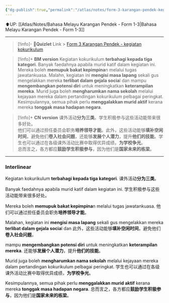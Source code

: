 ```yaml
---
{"dg-publish":true,"permalink":"/atlas/notes/form-3-karangan-pendek-kegiatan-kokurikulum/"}
---
```


⬆️UP: [[Atlas/Notes/Bahasa Melayu Karangan Pendek - Form 1-3\|Bahasa Melayu Karangan Pendek - Form 1-3]]

---
> [!info]- 🔗**Quizlet** Link > [Form 3 Karangan Pendek - kegiatan kokurikulum](https://quizlet.com/my/960179930/karangan-pendek-form-3-kegiatan-kokurikulum-flash-cards/?i=1vbzw5&x=1qqt)

> [!info]+ **BM version**
> Kegiatan kokurikulum **terbahagi kepada tiga kategori**. Banyak faedahnya apabila murid katif dalam kegiatan ini.
> Mereka boleh **memupuk bakat kepimpina**n melalui tugas jawatankuasa. Malahn, kegiatan ini **mengisi masa lapang** sekali gus mengelakkan mereka **terlibat dalam gejala socia**l dan mampu **mengembangkan potensi diri** untuk meningkatkan **keterampilan mereka**. Murid juga boleh **mengharumkan nama sekolah** melalui kejayaan mereka dalam pertandingan kokurikulum pelbagai peringkat.
> Kesimpulannya, semua pihak perlu **menggalakkan murid aktif** kerana mereka **tonggak masa hadapan negara**.

> [!info]+ **CN version**
> 课外活动**分为三类**。学生积极参与这些活动能带来很多好处。  
> 他们可以通过担任委员会职务**培养领导才能**。此外，这些活动能够**填补空闲时间**，避免他们**卷入社会问题**，还能够**发展个人潜力**，提升**他们的技能**。学生也可以通过在各级课外活动比赛中取得优异成绩，**为学校争光**。  
> 总而言之，各方都应**鼓励学生积极参与**，因为他们是**国家未来的栋梁**。

---

### Interlinear

Kegiatan kokurikulum **terbahagi kepada tiga kategori**. 
课外活动**分为三类**。

Banyak faedahnya apabila murid katif dalam kegiatan ini.
学生积极参与这些活动能带来很多好处。  

Mereka boleh **memupuk bakat kepimpina**n melalui tugas jawatankuasa. 
他们可以通过担任委员会职务**培养领导才能**。

Malahan, kegiatan ini **mengisi masa lapang** sekali gus mengelakkan mereka **terlibat dalam gejala socia**l dan
此外，这些活动能够**填补空闲时间**，避免他们**卷入社会问题**，

mampu **mengembangkan potensi diri** untuk meningkatkan **keterampilan mereka**. 
还能够**发展个人潜力**，提升**他们的技能**。

Murid juga boleh **mengharumkan nama sekolah** melalui kejayaan mereka dalam pertandingan kokurikulum pelbagai peringkat.
学生也可以通过在各级课外活动比赛中取得优异成绩，**为学校争光**。  

Kesimpulannya, semua pihak perlu **menggalakkan murid aktif** kerana mereka **tonggak masa hadapan negara**.
总而言之，各方都应**鼓励学生积极参与**，因为他们是**国家未来的栋梁**。
